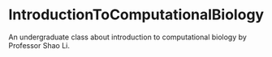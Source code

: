 # IntroductionToComputationalBiology
An undergraduate class about introduction to computational biology by Professor Shao Li.
